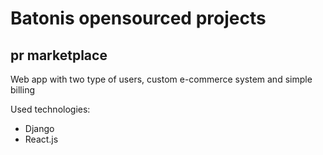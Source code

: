 # Batonis opensourced projects

## pr marketplace
Web app with two type of users, custom e-commerce system and simple billing

Used technologies:
- Django
- React.js
